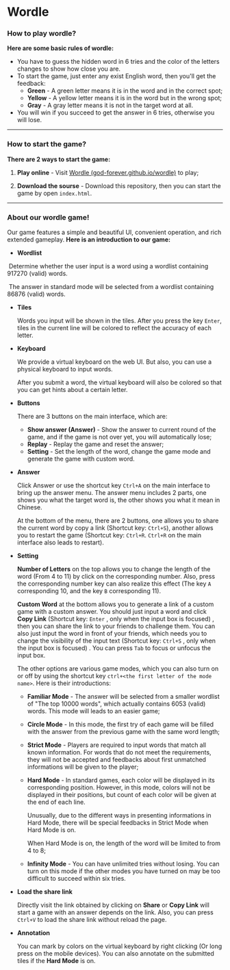 # Wordle

### How to play wordle?

**Here are some basic rules of wordle:**

- You have to guess the hidden word in 6 tries and the color of the letters changes to show how close you are.
- To start the game,  just enter any exist English word, then you'll get the feedback:
  - **Green** - A green letter means it is in the word and in the correct spot;
  - **Yellow** - A yellow letter means it is in the word but in the wrong spot; 
  - **Gray** - A gray letter means it is not in the target word at all.
- You will win if you succeed to get the answer in 6 tries, otherwise you will lose.

---

### How to start the game?

**There are 2 ways to start the game:**

1. **Play online** - Visit [Wordle (god-forever.github.io/wordle)](https://god-forever.github.io/wordle/ ) to play;

2. **Download the sourse** - Download this repository, then you can start the game by open `index.html`.

---

### About our wordle game!

Our game features a simple and beautiful UI, convenient operation, and rich extended gameplay. **Here is an introduction to our game:**

- **Wordlist**

​	Determine whether the user input is a word using a wordlist containing 917270 (valid) words.

​	The answer in standard mode will be selected from a wordlist containing 86876 (valid) words.

- **Tiles**

  Words you input will be shown in the tiles. After you press the key `Enter`, tiles in the current line will be colored to reflect the accuracy of each letter.

- **Keyboard**

  We provide a virtual keyboard on the web UI. But also, you can use a physical keyboard to input words. 
  
  After you submit a word, the virtual keyboard will also be colored so that you can get hints about a certain letter.
  
- **Buttons**

  There are 3 buttons on the main interface, which are:
  
  - **Show answer (Answer)** - Show the answer to current round of the game, and if the game is not over yet, you will automatically lose;
  - **Replay** - Replay the game and reset the answer;
  - **Setting** - Set the length of the word, change the game mode and generate the game with custom word.

- **Answer**

  Click Answer or use the shortcut key `Ctrl+A` on the main interface to bring up the answer menu. The answer menu includes 2 parts, one shows you what the target word is, the other shows you what it mean in Chinese. 

  At the bottom of the menu, there are 2 buttons, one allows you to share the current word by copy a link (Shortcut key: `Ctrl+S`), another allows you to restart the game (Shortcut key: `Ctrl+R`. `Ctrl+R` on the main interface also leads to restart).

- **Setting**

  **Number of Letters** on the top allows you to change the length of the word (From 4 to 11) by click on the corresponding number. Also, press the corresponding number key can also realize this effect (The key `A` corresponding 10, and the key `B` corresponding 11).

  **Custom Word** at the bottom allows you to generate a link of a custom game with a custom answer. You should just input a word and click **Copy Link** (Shortcut key: `Enter` , only when the input box is focused) , then you can share the link to your friends to challenge them. You can also just input the word in front of your friends, which needs you to change the visibility of the input text (Shortcut key: `Ctrl+S` , only when the input box is focused) . You can press `Tab` to focus or unfocus the input box.

  The other options are various game modes, which you can also turn on or off by using the shortcut key `ctrl+<the first letter of the mode name>`. Here is their introductions:

  - **Familiar Mode** - The answer will be selected from a smaller wordlist of "The top 10000 words", which actually contains 6053 (valid) words. This mode will leads to an easier game;

  - **Circle Mode** - In this mode, the first try of each game will be filled with the answer from the previous game with the same word length;

  - **Strict Mode** - Players are required to input words that match all known information. For words that do not meet the requirements, they will not be accepted and feedbacks about first unmatched informations will be given to the player;

  - **Hard Mode** - In standard games, each color will be displayed in its corresponding position. However, in this mode, colors will not be displayed in their positions, but count of each color will be given at the end of each line. 

    Unusually, due to the different ways in presenting informations in Hard Mode, there will be special feedbacks in Strict Mode when Hard Mode is on.

    When Hard Mode is on, the length of the word will be limited to from 4 to 8;

  - **Infinity Mode** - You can have unlimited tries without losing. You can turn on this mode if the other modes you have turned on may be too difficult to succeed within six tries.

- **Load the share link**

  Directly visit the link obtained by clicking on **Share** or **Copy Link** will start a game with an answer depends on the link. Also, you can press `Ctrl+V` to load the share link without reload the page.

- **Annotation**

  You can mark by colors on the virtual keyboard by right clicking (Or long press on the mobile devices). You can also annotate on the submitted tiles if the **Hard Mode** is on.
